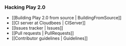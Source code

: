 ### Hacking Play 2.0

- [[Building Play 2.0 from source | BuildingFromSource]]
- [[CI server at Cloudbees | CIServer]]
- [[Issues tracker | Issues]]
- [[Pull requests | PullRequests]]
- [[Contributor guidelines | Guidelines]]